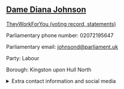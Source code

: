 ## <a href="https://members.parliament.uk/member/1533/contact">Dame Diana Johnson</a>

<a href="https://www.theyworkforyou.com/mp/11647/diana_r._johnson/kingston_upon_hull_north">TheyWorkForYou (voting record, statements)</a> 

Parliamentary phone number: 02072195647 

Parliamentary email: johnsond@parliament.uk 

Party: Labour 

Borough: Kingston upon Hull North 

<details><summary>Extra contact information and social media</summary> 
<li>Website: http://www.dianajohnson.co.uk/</li>
<li>Twitter: https://twitter.com/DianaJohnsonMP</li>
<li>Constituency office phone number: 01482319135</li>
<li>Constituency office email: johnsond@parliament.uk</li>
<li>Facebook:</li>
<li>Instagram:</li>
<li>Youtube:</li>
<li>Linkedin:</li>
<li>Government department phone number:</li>
<li>Government department email:</li>
<li>Threads:</li>
<li>Party office phone number:</li>
<li>Party office email:</li>
<li>Tiktok:</li>
</details>